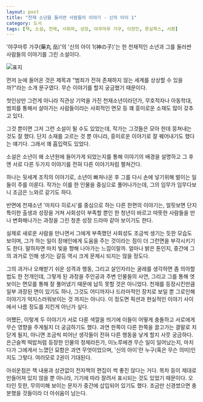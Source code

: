 ```yaml
---
layout: post
title: "천재 소년을 둘러싼 사람들의 이야기 - 신의 아이 1"
category: 도서
tags: [책, 소설, 천재, 사회파, 성장, 야쿠마루 가쿠, 이정민, 몽실북스, 서평]
---
```


'야쿠마루 가쿠(藥丸 岳)'의
'신의 아이 1(神の子)'는
한 천재적인 소년과 그를 둘러싼 사람들의 이야기를 그린 소설이다.

![표지](https://lh3.googleusercontent.com/fbCU7mHvZBz1XY1sPac7__gRPv7hM-61HhrM0rMTSI_4nUh1xdznYbZqniLeOeYmGFfiKQHnpni2qg=s480)

먼저 눈에 들어온 것은 제목과 "범죄가 전혀 존재하지 않는 세계를 상상할 수 있을까?"라는 소개 문구였다.
무슨 이야기를 할지 궁금했기 때문이다.

첫인상만 그런게 아니라
직관상 기억을 가진 천재소년이라던가,
무호적자나 아동학대,
범죄를 통해서 살아가는 사람들이라는 사회적인 면모 등
꽤 흥미로운 소재도 많이 갖추고 있다.

그것 뿐이면 그저 그런 소설이 될 수도 있었는데,
작가는 그것들은 모아 한데 뭉쳐내는 것도 잘 했다.
단지 소재를 고르는 것 뿐 아니라,
흥미로운 이야기로 잘 꿰어내기도 했다는 얘기다.
그래서 꽤 흡입력도 있었다.

소설은 소년이 왜 소년원에 들어가게 되었는지를 통해 이야기의 배경을 설명하고
그 후엔 서로 다른 두가지 이야기를 전혀 다른 이야기처럼 펼쳐간다.

하나는 뒷세계 조직의 이야기로,
소년이 빠져나온 후 그를 다시 손에 넣기위해 벌이는 일들이 주를 이룬다.
작가는 이를 한 인물을 중심으로 풀어나가는데,
그의 임무가 임무다보니 조금은 느와르 같기도 하다.

반면에 천재소년 '마치다 히로시'를 중심으로 하는 다른 한편의 이야기는,
얼핏보면 단지 특이한 출생과 성장을 거쳐 사회성이 부족할 뿐인 한 청년이
바르고 따뜻한 사람들을 만나 변화해나가는 과정을 그린 청춘 성장 드라마 같아 보이기도 한다.

실제로 새로운 사람을 만나면서 그에게 부족했던 사회성도 조금씩 생기는 듯한 모습도 보이며,
그가 하는 일이 장애인에게 도움을 주는 것이라는 점이 더 그런면을 부각시키기도 한다.
말하자면 마치 빛을 향해 나아가는 느낌이랄까.
얼마나 밝은 톤인지, 중간에 그의 과거로 인해 생기는 갈등 역시 크게 문제시 되지는 않을 정도다.

그의 과거나 오해받기 쉬운 성격과 행동, 그리고 살인자라는 굴레를 생각하면 좀 의아할법도 한 전개인데,
그렇게 된 과정을 주인공과 주변 인물들의 사연,
그리고 그를 통해 엿보이는 면모를 통해 잘 풀어냈기 때문에 납득 못할 것은 아니었다.
천재를 등장시킨만큼 일부 과장된 면이 있기도 하나,
그것도 어디까지나 드라마적인 장치로 보일 뿐
그로인해 이야기가 억지스러워보이는 것 까지는 아니다.
이 정도면 픽션과 현실적인 이야기 사이에서 나름 정도를 지킨게 아닌가 싶다.

어쨌든, 이렇게 두 이야기가 서로 다룬 색깔을 띄기에
이들이 어떻게 충돌하고 서로에게 무슨 영향을 주게될지 더 궁금하기도 했다.
과연 한쪽이 다른 한쪽을 끌고가는 결말로 치닫게 될지,
아니면 조금씩 피어난 생각들이 전혀 다른 행동을 낳게 할지 사뭇 궁금하다.
은근슬쩍 떡밥처럼 등장한 인물의 정체라든가,
미노루에겐 무슨 일이 일어났는지,
마치다가 그에게서 느꼈던 묘함은 과연 무엇이었으며,
'신의 아이'란 누구(혹은 무슨 의미)인지도 그렇다.
여러모로 2권이 기대된다.

아쉬운점은 책 내용과 상관없이 전자책의 편집이 썩 좋진 않다는 거다.
목차 등이 제대로 만들어져 있지 않을 뿐 아니라,
기기에 따라 잘려서 표시되는 것도 있었기 때문이다.
오타인 듯한, 무의미해 보이는 문자가 중간에 삽입되어 있기도 했다.
조금만 신경썼으면 충분했을 것들이라 더 아쉬움이 남는다.
